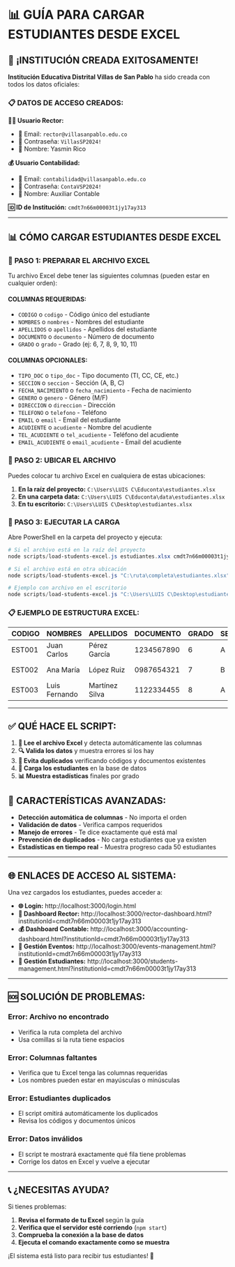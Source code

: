 # 📊 GUÍA PARA CARGAR ESTUDIANTES DESDE EXCEL

## 🎉 ¡INSTITUCIÓN CREADA EXITOSAMENTE!

**Institución Educativa Distrital Villas de San Pablo** ha sido creada con todos los datos oficiales:

### 📋 DATOS DE ACCESO CREADOS:

**👨‍💼 Usuario Rector:**
- 📧 Email: `rector@villasanpablo.edu.co`
- 🔑 Contraseña: `VillasSP2024!`
- 👤 Nombre: Yasmin Rico

**💰 Usuario Contabilidad:**
- 📧 Email: `contabilidad@villasanpablo.edu.co`
- 🔑 Contraseña: `ContaVSP2024!`
- 👤 Nombre: Auxiliar Contable

**🆔 ID de Institución:** `cmdt7n66m00003t1jy17ay313`

---

## 📊 CÓMO CARGAR ESTUDIANTES DESDE EXCEL

### 📁 **PASO 1: PREPARAR EL ARCHIVO EXCEL**

Tu archivo Excel debe tener las siguientes columnas (pueden estar en cualquier orden):

#### **COLUMNAS REQUERIDAS:**
- `CODIGO` o `codigo` - Código único del estudiante
- `NOMBRES` o `nombres` - Nombres del estudiante
- `APELLIDOS` o `apellidos` - Apellidos del estudiante
- `DOCUMENTO` o `documento` - Número de documento
- `GRADO` o `grado` - Grado (ej: 6, 7, 8, 9, 10, 11)

#### **COLUMNAS OPCIONALES:**
- `TIPO_DOC` o `tipo_doc` - Tipo documento (TI, CC, CE, etc.)
- `SECCION` o `seccion` - Sección (A, B, C)
- `FECHA_NACIMIENTO` o `fecha_nacimiento` - Fecha de nacimiento
- `GENERO` o `genero` - Género (M/F)
- `DIRECCION` o `direccion` - Dirección
- `TELEFONO` o `telefono` - Teléfono
- `EMAIL` o `email` - Email del estudiante
- `ACUDIENTE` o `acudiente` - Nombre del acudiente
- `TEL_ACUDIENTE` o `tel_acudiente` - Teléfono del acudiente
- `EMAIL_ACUDIENTE` o `email_acudiente` - Email del acudiente

### 📂 **PASO 2: UBICAR EL ARCHIVO**

Puedes colocar tu archivo Excel en cualquiera de estas ubicaciones:

1. **En la raíz del proyecto:** `C:\Users\LUIS C\Educonta\estudiantes.xlsx`
2. **En una carpeta data:** `C:\Users\LUIS C\Educonta\data\estudiantes.xlsx`
3. **En tu escritorio:** `C:\Users\LUIS C\Desktop\estudiantes.xlsx`

### 🚀 **PASO 3: EJECUTAR LA CARGA**

Abre PowerShell en la carpeta del proyecto y ejecuta:

```powershell
# Si el archivo está en la raíz del proyecto
node scripts/load-students-excel.js estudiantes.xlsx cmdt7n66m00003t1jy17ay313

# Si el archivo está en otra ubicación
node scripts/load-students-excel.js "C:\ruta\completa\estudiantes.xlsx" cmdt7n66m00003t1jy17ay313

# Ejemplo con archivo en el escritorio
node scripts/load-students-excel.js "C:\Users\LUIS C\Desktop\estudiantes.xlsx" cmdt7n66m00003t1jy17ay313
```

### 📋 **EJEMPLO DE ESTRUCTURA EXCEL:**

| CODIGO | NOMBRES | APELLIDOS | DOCUMENTO | GRADO | SECCION | ACUDIENTE |
|--------|---------|-----------|-----------|-------|---------|-----------|
| EST001 | Juan Carlos | Pérez García | 1234567890 | 6 | A | María García |
| EST002 | Ana María | López Ruiz | 0987654321 | 7 | B | Carlos López |
| EST003 | Luis Fernando | Martínez Silva | 1122334455 | 8 | A | Carmen Silva |

---

## ✅ **QUÉ HACE EL SCRIPT:**

1. **📖 Lee el archivo Excel** y detecta automáticamente las columnas
2. **🔍 Valida los datos** y muestra errores si los hay
3. **🚫 Evita duplicados** verificando códigos y documentos existentes
4. **💾 Carga los estudiantes** en la base de datos
5. **📊 Muestra estadísticas** finales por grado

## 🔧 **CARACTERÍSTICAS AVANZADAS:**

- **Detección automática de columnas** - No importa el orden
- **Validación de datos** - Verifica campos requeridos
- **Manejo de errores** - Te dice exactamente qué está mal
- **Prevención de duplicados** - No carga estudiantes que ya existen
- **Estadísticas en tiempo real** - Muestra progreso cada 50 estudiantes

---

## 🌐 **ENLACES DE ACCESO AL SISTEMA:**

Una vez cargados los estudiantes, puedes acceder a:

- **🌐 Login:** http://localhost:3000/login.html
- **🏫 Dashboard Rector:** http://localhost:3000/rector-dashboard.html?institutionId=cmdt7n66m00003t1jy17ay313
- **💰 Dashboard Contable:** http://localhost:3000/accounting-dashboard.html?institutionId=cmdt7n66m00003t1jy17ay313
- **🎉 Gestión Eventos:** http://localhost:3000/events-management.html?institutionId=cmdt7n66m00003t1jy17ay313
- **👥 Gestión Estudiantes:** http://localhost:3000/students-management.html?institutionId=cmdt7n66m00003t1jy17ay313

---

## 🆘 **SOLUCIÓN DE PROBLEMAS:**

### **Error: Archivo no encontrado**
- Verifica la ruta completa del archivo
- Usa comillas si la ruta tiene espacios

### **Error: Columnas faltantes**
- Verifica que tu Excel tenga las columnas requeridas
- Los nombres pueden estar en mayúsculas o minúsculas

### **Error: Estudiantes duplicados**
- El script omitirá automáticamente los duplicados
- Revisa los códigos y documentos únicos

### **Error: Datos inválidos**
- El script te mostrará exactamente qué fila tiene problemas
- Corrige los datos en Excel y vuelve a ejecutar

---

## 📞 **¿NECESITAS AYUDA?**

Si tienes problemas:

1. **Revisa el formato de tu Excel** según la guía
2. **Verifica que el servidor esté corriendo** (`npm start`)
3. **Comprueba la conexión a la base de datos**
4. **Ejecuta el comando exactamente como se muestra**

¡El sistema está listo para recibir tus estudiantes! 🚀